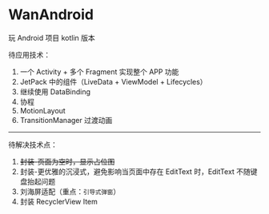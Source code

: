 # WanAndroid
玩 Android 项目 kotlin 版本

待应用技术：
1. 一个 Activity + 多个 Fragment 实现整个 APP 功能
2. JetPack 中的组件（LiveData + ViewModel + Lifecycles）
3. 继续使用 DataBinding
4. 协程
5. MotionLayout
6. TransitionManager 过渡动画

----

待解决技术点：
1. ~~封装-页面为空时，显示占位图~~
2. 封装-更优雅的沉浸式，避免影响当页面中存在 EditText 时，EditText 不随键盘抬起问题
3. 刘海屏适配（重点：`引导式弹窗`）
4. 封装 RecyclerView Item
